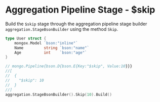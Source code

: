 # Aggregation Pipeline Stage - $skip
Build the `$skip` stage through the aggregation pipeline stage builder `aggregation.StageBsonBuilder` using the method `Skip`.

```go
type User struct {
	mongox.Model `bson:"inline"`
	Name         string `bson:"name"`
	Age          int    `bson:"age"`
}

// mongo.Pipeline{bson.D{bson.E{Key:"$skip", Value:10}}}
//[
//  {
//    "$skip": 10
//  }
//]
aggregation.StageBsonBuilder().Skip(10).Build()
```